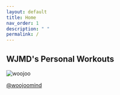 ```yaml
---
layout: default
title: Home
nav_order: 1
description: " "
permalink: /
---
```


## WJMD's Personal Workouts

![woojoo](https://user-images.githubusercontent.com/6601619/119867625-0c0b6500-bf59-11eb-8907-f4fe6080bea1.jpg)

[@woojoomind](https://www.instagram.com/woojoomind/)

